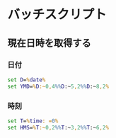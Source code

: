 # バッチスクリプト

## 現在日時を取得する

### 日付

```bat
set D=%date%
set YMD=%D:~0,4%%D:~5,2%%D:~8,2%
```

### 時刻

```bat
set T=%time: =0%
set HMS=%T:~0,2%%T:~3,2%%T:~6,2%
```
